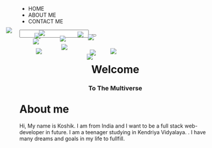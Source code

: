 <!DOCTYPE html>
<head>
<meta charset="UTF-8">
<meta http-equiv="X-UA-Compatible" content="IE=edge">
<meta name="viewport" content="width=device-width, initial-scale=1.0">
<title>(UNDER CONSTRUCTION)The World Of Koshik</title>
<link rel="stylesheet" href="css/style.css">
<link rel="stylesheet" href="css/nav.css">
<link rel="stylesheet" href="https://cdnjs.cloudflare.com/ajax/libs/font-awesome/4.7.0/css/font-awesome.min.css">
<link rel="stylesheet" href="css/parlax.css">
<link rel="shortcut icon" href="favicon.svg" type="image/x-icon">
<script src="https://cdn.jsdelivr.net/npm/chart.js"></script>
<script src="js/chart.js"></script>
<script src="js/nav.js" defer=""></script>
<script src="https://www.googletagmanager.com/gtag/js?id=UA-60144933-28"></script>
</head>
<body data-new-gr-c-s-check-loaded="14.1016.0" data-gr-ext-installed="">


<!-- <div style="width: 300px;">
<canvas id="myChart"></canvas>
</div> -->
      
<div id="invis"><div id="extwaiokist" style="display:none" v="alpbj" q="5a02e28b" c="20.09" i="31" u="23.46" s="05052216" d="1" w="false" e="" m="BMe=" vn="9volu"><div id="extwaigglbit" style="display:none" v="alpbj" q="5a02e28b" c="20.09" i="31" u="23.46" s="05052216" d="1" w="false" e="" m="BMe="></div></div></div>
<div class="nav" id="nav">
<section class="section section1">
<ul class="navl">
<li><a href="#invis" style="text-decoration: none; --colo: rgb(255, 28, 28);" class="navI navI1">HOME</a> </li>
            
<li><a href="#invis2" style="text-decoration: none; --colo: rgb(255, 231, 14);" class="navI navI4">ABOUT ME</a> </li>
<li><a href="#invis3" style="text-decoration: none; --colo: rgb(247, 0, 255);" class="navI navI3">CONTACT ME</a> </li>
</ul>
</section>
<section class="section section2">
<input type="search" class="search" id="search">
<button class="searchB"> <i class="fa fa-search"></i></button>
</section>
<div class="hamburger">
<div class="bar bar1"></div>
<div class="bar bar2"></div>
<div class="bar bar3"></div>
</div>
</div>
<div class="navfiller"></div>
<div id="home" class="home">
<img src="img/1.png" data-speed="10" class="layer" style="transform: translateX(-35.87px) translateY(-27.63px);">
<img src="img/2.png" data-speed="-5" class="layer" style="transform: translateX(23.98px) translateY(28.32px);">
<img src="img/3.png" data-speed="2" class="layer" style="transform: translateX(-3.95px) translateY(2.21px);">
<img src="img/4.png" data-speed="6" class="layer" style="transform: translateX(-19.91px) translateY(-12.71px);">
<img src="img/5.png" data-speed="8" class="layer" style="transform: translateX(-27.89px) translateY(-20.17px);">
<img src="img/6.png" data-speed="-2" class="layer" style="transform: translateX(12.01px) translateY(17.13px);">
<img src="img/7.png" data-speed="4" class="layer" style="transform: translateX(-11.93px) translateY(-5.25px);">
<img src="img/8.png" data-speed="-9" class="layer" style="transform: translateX(39.94px) translateY(43.24px);">
<img src="img/9.png" data-speed="-6" class="layer" style="transform: translateX(27.97px) translateY(32.05px);">
<img src="img/10.png" data-speed="7" class="layer" style="transform: translateX(-23.9px) translateY(-16.44px);">
<img src="img/11.png" data-speed="5" class="layer" style="transform: translateX(-15.92px) translateY(-8.98px);">
<img src="img/12.png" data-speed="-5" class="layer" style="transform: translateX(23.98px) translateY(28.32px);">

<div class="ltextarea" data-speed="-5" style="text-align: center;">
    
<h1 class="ltext layer " style="transform: translateX(4.03px) translateY(9.67px);">Welcome</h1>
<h3 class="lsubtext layer " style="transform: translateX(4.03px) translateY(9.67px);">To The Multiverse</h3>
</div>
  
  
  
</div> 
<div class="invis2" id="invis2"></div>
<div class="aboutm" id="aboutm">
<div class="abr">
<h1 class="cell ab"> About me</h1>
<p class="cell abtext" id="abtext">Hi, My name is Koshik. I am from India and I want to be a full stack web-developer in future. I am a teenager studying in Kendriya Vidyalaya.</span> . I have many dreams and goals in my life to fullfill.</p>
</div>

<script src="js/paralax.js"></script>
<script src="js/app.js"></script>

<!-- <script> 
 const myChart = new Chart(
 document.getElementById('myChart'),
 config
 );
</script> -->




</body>
<grammarly-desktop-integration data-grammarly-shadow-root="true"></grammarly-desktop-integration>
</html>
